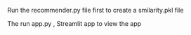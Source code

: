 Run the recommender.py file first to create a smilarity.pkl file

The run app.py , Streamlit app to view the app
